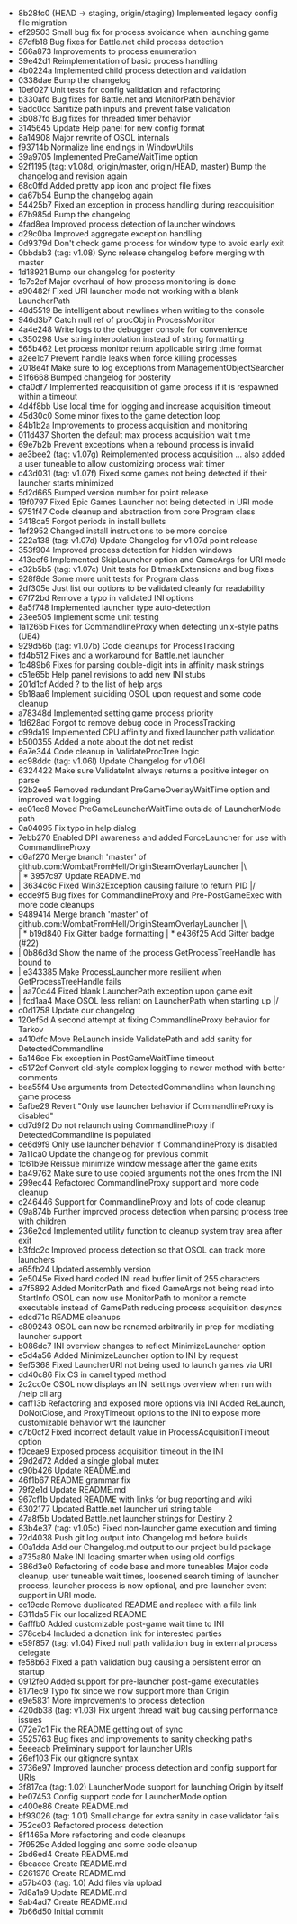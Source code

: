 * 8b28fc0 (HEAD -> staging, origin/staging) Implemented legacy config file migration
* ef29503 Small bug fix for process avoidance when launching game
* 87dfb18 Bug fixes for Battle.net child process detection
* 566a873 Improvements to process enumeration
* 39e42d1 Reimplementation of basic process handling
* 4b0224a Implemented child process detection and validation
* 0338dae Bump the changelog
* 10ef027 Unit tests for config validation and refactoring
* b330afd Bug fixes for Battle.net and MonitorPath behavior
* 9adc0cc Sanitize path inputs and prevent false validation
* 3b087fd Bug fixes for threaded timer behavior
* 3145645 Update Help panel for new config format
* 8a14908 Major rewrite of OSOL internals
* f93714b Normalize line endings in WindowUtils
* 39a9705 Implemented PreGameWaitTime option
* 92f1195 (tag: v1.08d, origin/master, origin/HEAD, master) Bump the changelog and revision again
* 68c0ffd Added pretty app icon and project file fixes
* da67b54 Bump the changelog again
* 54425b7 Fixed an exception in process handling during reacquisition
* 67b985d Bump the changelog
* 4fad8ea Improved process detection of launcher windows
* d29c0ba Improved aggregate exception handling
* 0d9379d Don't check game process for window type to avoid early exit
* 0bbdab3 (tag: v1.08) Sync release changelog before merging with master
* 1d18921 Bump our changelog for posterity
* 1e7c2ef Major overhaul of how process monitoring is done
* a90482f Fixed URI launcher mode not working with a blank LauncherPath
* 48d5519 Be intelligent about newlines when writing to the console
* 946d3b7 Catch null ref of procObj in ProcessMonitor
* 4a4e248 Write logs to the debugger console for convenience
* c350298 Use string interpolation instead of string formatting
* 565b462 Let process monitor return applicable string time format
* a2ee1c7 Prevent handle leaks when force killing processes
* 2018e4f Make sure to log exceptions from ManagementObjectSearcher
* 51f6668 Bumped changelog for posterity
* dfa0df7 Implemented reacquisition of game process if it is respawned within a timeout
* 4d4f8bb Use local time for logging and increase acquisition timeout
* 45d30c0 Some minor fixes to the game detection loop
* 84b1b2a Improvements to process acquisition and monitoring
* 011d437 Shorten the default max process acquisition wait time
* 69e7b2b Prevent exceptions when a rebound process is invalid
* ae3bee2 (tag: v1.07g) Reimplemented process acquisition ... also added a user tuneable to allow customizing process wait timer
* c43d031 (tag: v1.07f) Fixed some games not being detected if their launcher starts minimized
* 5d2d665 Bumped version number for point release
* 19f0797 Fixed Epic Games Launcher not being detected in URI mode
* 9751f47 Code cleanup and abstraction from core Program class
* 3418ca5 Forgot periods in install bullets
* 1ef2952 Changed install instructions to be more concise
* 222a138 (tag: v1.07d) Update Changelog for v1.07d point release
* 353f904 Improved process detection for hidden windows
* 413eef6 Implemented SkipLauncher option and GameArgs for URI mode
* e32b5b5 (tag: v1.07c) Unit tests for BitmaskExtensions and bug fixes
* 928f8de Some more unit tests for Program class
* 2df305e Just list our options to be validated cleanly for readability
* 67f72bd Remove a typo in validated INI options
* 8a5f748 Implemented launcher type auto-detection
* 23ee505 Implement some unit testing
* 1a1265b Fixes for CommandlineProxy when detecting unix-style paths (UE4)
* 929d56b (tag: v1.07b) Code cleanups for ProcessTracking
* fd4b512 Fixes and a workaround for Battle.net launcher
* 1c489b6 Fixes for parsing double-digit ints in affinity mask strings
* c51e65b Help panel revisions to add new INI stubs
* 201d1cf Added ? to the list of help args
* 9b18aa6 Implement suiciding OSOL upon request and some code cleanup
* a78348d Implemented setting game process priority
* 1d628ad Forgot to remove debug code in ProcessTracking
* d99da19 Implemented CPU affinity and fixed launcher path validation
* b500355 Added a note about the dot net redist
* 6a7e344 Code cleanup in ValidateProcTree logic
* ec98ddc (tag: v1.06l) Update Changelog for v1.06l
* 6324422 Make sure ValidateInt always returns a positive integer on parse
* 92b2ee5 Removed redundant PreGameOverlayWaitTime option and improved wait logging
* ae01ec8 Moved PreGameLauncherWaitTime outside of LauncherMode path
* 0a04095 Fix typo in help dialog
* 7ebb270 Enabled DPI awareness and added ForceLauncher for use with CommandlineProxy
*   d6af270 Merge branch 'master' of github.com:WombatFromHell/OriginSteamOverlayLauncher
|\  
| * 3957c97 Update README.md
* | 3634c6c Fixed Win32Exception causing failure to return PID
|/  
* ecde9f5 Bug fixes for CommandlineProxy and Pre-PostGameExec with more code cleanups
*   9489414 Merge branch 'master' of github.com:WombatFromHell/OriginSteamOverlayLauncher
|\  
| * b19d840 Fix Gitter badge formatting
| * e436f25 Add Gitter badge (#22)
* | 0b86d3d Show the name of the process GetProcessTreeHandle has bound to
* | e343385 Make ProcessLauncher more resilient when GetProcessTreeHandle fails
* | aa70c44 Fixed blank LauncherPath exception upon game exit
* | fcd1aa4 Make OSOL less reliant on LauncherPath when starting up
|/  
* c0d1758 Update our changelog
* 120ef5d A second attempt at fixing CommandlineProxy behavior for Tarkov
* a410dfc Move ReLaunch inside ValidatePath and add sanity for DetectedCommandline
* 5a146ce Fix exception in PostGameWaitTime timeout
* c5172cf Convert old-style complex logging to newer method with better comments
* bea55f4 Use arguments from DetectedCommandline when launching game process
* 5afbe29 Revert "Only use launcher behavior if CommandlineProxy is disabled"
* dd7d9f2 Do not relaunch using CommandlineProxy if DetectedCommandline is populated
* ce6d9f9 Only use launcher behavior if CommandlineProxy is disabled
* 7a11ca0 Update the changelog for previous commit
* 1c61b9e Reissue minimize window message after the game exits
* ba49762 Make sure to use copied arguments not the ones from the INI
* 299ec44 Refactored CommandlineProxy support and more code cleanup
* c246446 Support for CommandlineProxy and lots of code cleanup
* 09a874b Further improved process detection when parsing process tree with children
* 236e2cd Implemented utility function to cleanup system tray area after exit
* b3fdc2c Improved process detection so that OSOL can track more launchers
* a65fb24 Updated assembly version
* 2e5045e Fixed hard coded INI read buffer limit of 255 characters
* a7f5892 Added MonitorPath and fixed GameArgs not being read into StartInfo OSOL can now use MonitorPath to monitor a remote executable instead of GamePath reducing process acquisition desyncs
* edcd71c README cleanups
* c809243 OSOL can now be renamed arbitrarily in prep for mediating launcher support
* b086dc7 INI overview changes to reflect MinimizeLauncher option
* e5d4a56 Added MinimizeLauncher option to INI by request
* 9ef5368 Fixed LauncherURI not being used to launch games via URI
* dd40c86 Fix CS in camel typed method
* 2c2cc0e OSOL now displays an INI settings overview when run with /help cli arg
* daff13b Refactoring and exposed more options via INI Added ReLaunch, DoNotClose, and ProxyTimeout options to the INI to expose more customizable behavior wrt the launcher
* c7b0cf2 Fixed incorrect default value in ProcessAcquisitionTimeout option
* f0ceae9 Exposed process acquisition timeout in the INI
* 29d2d72 Added a single global mutex
* c90b426 Update README.md
* 46f1b67 README grammar fix
* 79f2e1d Update README.md
* 967cf1b Updated README with links for bug reporting and wiki
* 6302177 Updated Battle.net launcher uri string table
* 47a8f5b Updated Battle.net launcher strings for Destiny 2
* 83b4e37 (tag: v1.05c) Fixed non-launcher game execution and timing
* 72d4038 Push git log output into Changelog.md before builds
* 00a1dda Add our Changelog.md output to our project build package
* a735a80 Make INI loading smarter when using old configs
* 386d3e0 Refactoring of code base and more tuneables Major code cleanup, user tuneable wait times, loosened search timing of launcher process, launcher process is now optional, and pre-launcher event support in URI mode.
* ce19cde Remove duplicated README and replace with a file link
* 8311da5 Fix our localized README
* 6afffb0 Added customizable post-game wait time to INI
* 378ceb4 Included a donation link for interested parties
* e59f857 (tag: v1.04) Fixed null path validation bug in external process delegate
* fe58b63 Fixed a path validation bug causing a persistent error on startup
* 0912fe0 Added support for pre-launcher post-game executables
* 8171ec9 Typo fix since we now support more than Origin
* e9e5831 More improvements to process detection
* 420db38 (tag: v1.03) Fix urgent thread wait bug causing performance issues
* 072e7c1 Fix the README getting out of sync
* 3525763 Bug fixes and improvements to sanity checking paths
* 5eeeacb Preliminary support for launcher URIs
* 26ef103 Fix our gitignore syntax
* 3736e97 Improved launcher process detection and config support for URIs
* 3f817ca (tag: 1.02) LauncherMode support for launching Origin by itself
* be07453 Config support code for LauncherMode option
* c400e86 Create README.md
* bf93026 (tag: 1.01) Small change for extra sanity in case validator fails
* 752ce03 Refactored process detection
* 8f1465a More refactoring and code cleanups
* 7f9525e Added logging and some code cleanup
* 2bd6ed4 Create README.md
* 6beacee Create README.md
* 8261978 Create README.md
* a57b403 (tag: 1.0) Add files via upload
* 7d8a1a9 Update README.md
* 9ab4ad7 Create README.md
* 7b66d50 Initial commit
